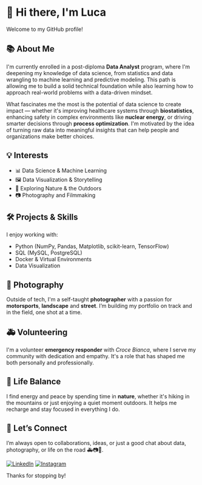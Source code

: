 # 👋 Hi there, I'm Luca

Welcome to my GitHub profile!

## 📚 About Me

I'm currently enrolled in a post-diploma **Data Analyst** program, where I'm deepening my knowledge of data science, from statistics and data wrangling to machine learning and predictive modeling. This path is allowing me to build a solid technical foundation while also learning how to approach real-world problems with a data-driven mindset. 

What fascinates me the most is the potential of data science to create impact — whether it's improving healthcare systems through **biostatistics**, enhancing safety in complex environments like **nuclear energy**, or driving smarter decisions through **process optimization**. I'm motivated by the idea of turning raw data into meaningful insights that can help people and organizations make better choices.


## 💡 Interests

- 📊 Data Science & Machine Learning  
- 🖼️ Data Visualization & Storytelling  
- 🌿 Exploring Nature & the Outdoors
- 📷 Photography and Filmmaking

## 🛠️ Projects & Skills

I enjoy working with:
- Python (NumPy, Pandas, Matplotlib, scikit-learn, TensorFlow)
- SQL (MySQL, PostgreSQL)
- Docker & Virtual Environments
- Data Visualization

## 📸 Photography

Outside of tech, I'm a self-taught **photographer** with a passion for **motorsports**, **landscape** and **street**. I’m building my portfolio on track and in the field, one shot at a time.

## 🚑 Volunteering

I'm a volunteer **emergency responder** with *Croce Bianca*, where I serve my community with dedication and empathy. It's a role that has shaped me both personally and professionally.

## 🌄 Life Balance

I find energy and peace by spending time in **nature**, whether it's hiking in the mountains or just enjoying a quiet moment outdoors. It helps me recharge and stay focused in everything I do.

## 🤝 Let’s Connect

I’m always open to collaborations, ideas, or just a good chat about data, photography, or life on the road 🚑📷🌲.

[![LinkedIn](https://img.shields.io/badge/LinkedIn-blue?style=for-the-badge&logo=linkedin)](https://www.linkedin.com/in/luca-acerbi/) 
[![Instagram](https://img.shields.io/badge/Instagram-E4405F?style=for-the-badge&logo=instagram&logoColor=white)](https://www.instagram.com/aci.visuals/)


Thanks for stopping by!
